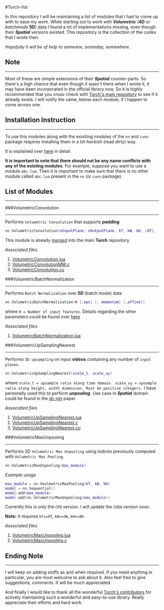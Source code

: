 #Torch-Vol

In this repository I will be maintaining a list of modules that I had to come up with to ease my work. While starting out to work with ***Volumetric*** (**4D** or *batchmode* **5D**) data I found a lot of implementations missing, even though their ***Spatial*** versions existed. This repository is the collection of the codes that I wrote then. 

*Hopefully it will be of help to someone, someday, somewhere*.

## Note
***
Most of these are simple extensions of their ***Spatial*** counter-parts. So there's a high chance that even though it wasn't there when I wrote it, it may have been incorporated in the official library now. So it is highly recommended that you cross-check with [Torch's main repository](https://github.com/torch/nn) to see if it already exists. I will notify the same, below each module, if I happen to come across one.

## Installation Instruction
***
To use this modules along with the exisiting modules of the `nn` and `cunn` package requires installing them in a bit *hackish* (read *dirty*) way. 

It is explained over [here](INSTALL.md) in detail.

**It is important to note that there should not be any name conflicts with any of the existing modules**. For example, suppose you want to use a module `abc.lua`. Then it is important to make sure that there is no other module called `abc.lua` present in the `nn` (or `cunn` package).

## List of Modules
***

###VolumetricConvolution
___
Performs `Volumetric Convolution` that supports ***padding***

```lua
nn.VolumetricConvolution(nInputPlane, nOutputPlane, kT, kW, kH, [dT], [dW], [dH], [padT], [padW], [padH])
```

This module is already *[merged](https://github.com/torch/nn/pull/481)* into the main **Torch** repository.

*Associated files*

1. [VolumetricConvolution.lua](https://github.com/kmul00/torch-vol/blob/master/VolumetricConvolution.lua)
2. [VolumetricConvolutionMM.c](https://github.com/kmul00/torch-vol/blob/master/generic/VolumetricConvolutionMM.c)
3. [VolumetricConvolution.cu](https://github.com/kmul00/torch-vol/blob/master/cuda/VolumetricConvolution.cu)

###VolumetricBatchNormalization
___
Performs `Batch Normalization` over ***5D*** (batch mode) data

```lua
nn.VolumetricBatchNormalization(N [,eps] [, momentum] [,affine])
```

where `N = Number of input features`. Details regarding the other parameters could be found over 
[here](https://github.com/torch/nn/blob/master/doc/convolution.md#nn.SpatialBatchNormalization)

*Associated files*

1. [VolumetricBatchNormalization.lua](https://github.com/kmul00/torch-vol/blob/master/VolumetricBatchNormalization.lua)

###VolumetricUpSamplingNearest
___
Performs `3D upsampling` on input ***videos*** containing any number of `input planes`.

```lua
nn.VolumetricUpSamplingNearest(scale_t, scale_xy)
```

where `scale_t = upsample ratio along time domain. scale_xy = upsample ratio along height, width dimension. Must be positive integers.` I have personally used this to perform ***unpooling***. Use case in ***Spatial*** domain could be found in the [dc-ign](http://arxiv.org/pdf/1503.03167v4.pdf) paper.

*Associated files*

1. [VolumetricUpSamplingNearest.lua](https://github.com/kmul00/torch-vol/blob/master/VolumetricUpSamplingNearest.lua)
2. [VolumetricUpSamplingNearest.c](https://github.com/kmul00/torch-vol/blob/master/generic/VolumetricUpSamplingNearest.c)
3. [VolumetricUpSamplingNearest.cu](https://github.com/kmul00/torch-vol/blob/master/cuda/VolumetricUpSamplingNearest.cu)

###VolumetricMaxUnpooling
___
Performs 3D `Volumetric Max Unpooling` using indices previously computed with `Volumetric Max Pooling`.

```lua
nn.VolumetricMaxUnpooling(max_module)
```

*Example usage*
```lua
max_module = nn.VoulmetricMaxPooling(kT, kW, kH)
model = nn.Sequential()
model:add(max_module)
model:add(nn.VolumetricMaxUnpooling(max_module))
```
Currently this is only the `CPU` version. I will update the `CUDA` version soon.

**Note:** It requires `kT==dT`, `kW==dW`, `kH==dH`.

*Associated files*

1. [VolumetricMaxUnpooling.lua](https://github.com/kmul00/torch-vol/blob/master/VolumetricMaxUnpooling.lua)
2. [VolumetricMaxUnpooling.c](https://github.com/kmul00/torch-vol/blob/master/generic/VolumetricMaxUnpooling.c)

## Ending Note
***

I will keep on adding stuffs as and when required. If you need anything in particular, you are most welcome to ask about it. Also feel free to give suggestions, comments. It will be much appreciated.

And finally I would like to thank all the wonderful [Torch's contributors](https://github.com/torch/nn/graphs/contributors) for actively maintaining such a wonderful and easy-to-use library. Really appreciate their efforts and hard work.
